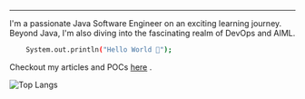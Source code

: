                                                                                   
---
I'm a passionate Java Software Engineer on an exciting learning journey.
Beyond Java, I'm also diving into the fascinating realm of DevOps and AIML.

```bash
    System.out.println("Hello World 👋");
```

Checkout my articles and POCs [here](https://amritcsadhikari.github.io/profile/) .
<!--- ![Amrit's GitHub stats](https://github-readme-stats.vercel.app/api?username=amritcsadhikari&show_icons=true&theme=cobalt) -->

![Top Langs](https://github-readme-stats.vercel.app/api/top-langs/?username=amritcsadhikari&layout=compact&show_icons=true&theme=highcontrast)

<!---## Amrit Adhikari 
 Developer At - [THE STACK SCHOOL](https://github.com/thestackschool) -->
                 








